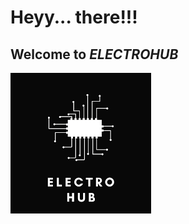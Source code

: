 <html>
    <head>
    <title>ELECTROHUB </title>
    </head>
    <body>
      <p><div>
          <h1>
              Heyy... there!!!
          </h1>
          <h2>Welcome to <i>ELECTROHUB</i></h2>
      </p>
          <p><img src="images.png">
              
  </body>
</html>
